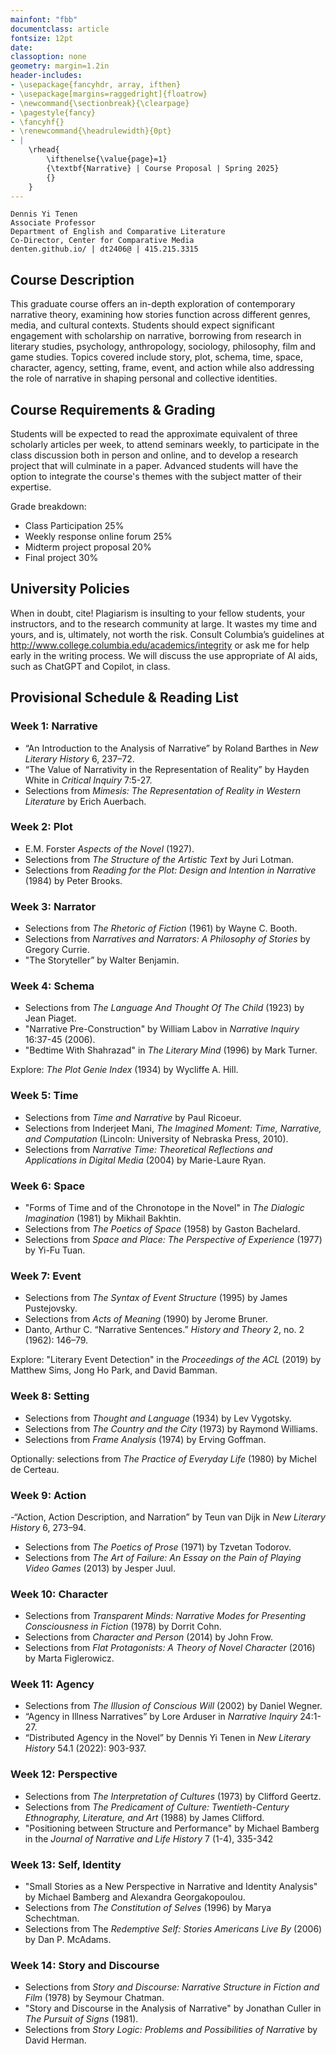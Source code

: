 ```yaml
---
mainfont: "fbb"
documentclass: article
fontsize: 12pt
date:
classoption: none
geometry: margin=1.2in
header-includes:
- \usepackage{fancyhdr, array, ifthen}
- \usepackage[margins=raggedright]{floatrow}
- \newcommand{\sectionbreak}{\clearpage}
- \pagestyle{fancy}
- \fancyhf{}
- \renewcommand{\headrulewidth}{0pt}
- | 
    \rhead{
        \ifthenelse{\value{page}=1}
        {\textbf{Narrative} | Course Proposal | Spring 2025}
        {}
    }
---
```



```
Dennis Yi Tenen
Associate Professor
Department of English and Comparative Literature
Co-Director, Center for Comparative Media
denten.github.io/ | dt2406@ | 415.215.3315
```


## Course Description

This graduate course offers an in-depth exploration of contemporary narrative theory, examining
how stories function across different genres, media, and cultural contexts. Students should
expect significant engagement with scholarship on narrative, borrowing from research in
literary studies, psychology, anthropology, sociology, philosophy, film and game studies.
Topics covered include story, plot, schema, time, space, character, agency, setting, frame,
event, and action while also addressing the role of narrative in shaping personal and
collective identities.

## Course Requirements & Grading

Students will be expected to read the approximate equivalent of three scholarly articles per
week, to attend seminars weekly, to participate in the class discussion both in person and
online, and to develop a research project that will culminate in a paper. Advanced students
will have the option to integrate the course's themes with the subject matter of their
expertise.

Grade breakdown:

- Class Participation 25%
- Weekly response online forum 25%
- Midterm project proposal 20%
- Final project 30%

## University Policies

When in doubt, cite! Plagiarism is insulting to your fellow students, your instructors, and to
the research community at large. It wastes my time and yours, and is, ultimately, not worth the
risk. Consult Columbia’s guidelines at <http://www.college.columbia.edu/academics/integrity> or
ask me for help early in the writing process. We will discuss the use appropriate of AI aids,
such as ChatGPT and Copilot, in class.

## Provisional Schedule & Reading List

### Week 1: Narrative

- “An Introduction to the Analysis of Narrative” by Roland Barthes in *New Literary History* 6, 237–72.
- “The Value of Narrativity in the Representation of Reality” by Hayden White in *Critical Inquiry* 7:5-27.
- Selections from *Mimesis: The Representation of Reality in Western Literature* by Erich
Auerbach.

### Week 2: Plot

- E.M. Forster *Aspects of the Novel* (1927).
- Selections from *The Structure of the Artistic Text* by Juri Lotman.
- Selections from *Reading for the Plot: Design and Intention in Narrative* (1984) by Peter Brooks.

### Week 3: Narrator

- Selections from *The Rhetoric of Fiction* (1961) by Wayne C. Booth.
- Selections from *Narratives and Narrators: A Philosophy of Stories* by Gregory Currie.
- "The Storyteller” by Walter Benjamin.

### Week 4: Schema

- Selections from *The Language And Thought Of The Child* (1923) by Jean Piaget.
- "Narrative Pre-Construction" by William Labov in *Narrative Inquiry* 16:37-45 (2006).
- "Bedtime With Shahrazad" in *The Literary Mind* (1996) by Mark Turner.

Explore: *The Plot Genie Index* (1934) by Wycliffe A. Hill.

### Week 5: Time

- Selections from *Time and Narrative* by Paul Ricoeur.
- Selections from Inderjeet Mani, *The Imagined Moment: Time, Narrative, and Computation*
  (Lincoln: University of Nebraska Press, 2010).
- Selections from *Narrative Time: Theoretical Reflections and Applications in Digital Media*
(2004) by Marie-Laure Ryan.

### Week 6: Space

- "Forms of Time and of the Chronotope in the Novel" in *The Dialogic Imagination* (1981) by Mikhail Bakhtin.
- Selections from *The Poetics of Space* (1958) by Gaston Bachelard.
- Selections from *Space and Place: The Perspective of Experience* (1977) by Yi-Fu Tuan.

### Week 7: Event

- Selections from *The Syntax of Event Structure* (1995) by James Pustejovsky.
- Selections from *Acts of Meaning* (1990) by Jerome Bruner.
- Danto, Arthur C. “Narrative Sentences.” *History and Theory* 2, no. 2 (1962): 146–79.

Explore: "Literary Event Detection" in the *Proceedings of the ACL* (2019) by Matthew Sims, Jong Ho Park, and
David Bamman.

### Week 8: Setting

- Selections from *Thought and Language* (1934) by Lev Vygotsky.
- Selections from *The Country and the City* (1973) by Raymond Williams.
- Selections from *Frame Analysis* (1974) by Erving Goffman.

Optionally: selections from *The Practice of Everyday Life* (1980) by Michel de Certeau.

### Week 9: Action

-“Action, Action Description, and Narration” by Teun van Dijk in *New Literary History* 6,
273–94.
- Selections from *The Poetics of Prose* (1971) by Tzvetan Todorov.
- Selections from *The Art of Failure: An Essay on the Pain of Playing Video Games* (2013) by Jesper Juul.

### Week 10: Character

- Selections from *Transparent Minds: Narrative Modes for Presenting Consciousness in Fiction* (1978) by Dorrit Cohn.
- Selections from *Character and Person* (2014) by John Frow.
- Selections from *Flat Protagonists: A Theory of Novel Character* (2016) by Marta Figlerowicz.

### Week 11: Agency

- Selections from *The Illusion of Conscious Will* (2002) by Daniel Wegner.
- “Agency in Illness Narratives” by Lore Arduser in *Narrative Inquiry* 24:1-27.
- “Distributed Agency in the Novel” by Dennis Yi Tenen in *New Literary History* 54.1 (2022): 903-937.

### Week 12: Perspective

- Selections from *The Interpretation of Cultures* (1973) by Clifford Geertz.
- Selections from *The Predicament of Culture: Twentieth-Century Ethnography, Literature, and
Art* (1988) by James Clifford.
- "Positioning between Structure and Performance" by Michael Bamberg in the *Journal of Narrative and
Life History* 7 (1-4), 335-342

### Week 13: Self, Identity

- "Small Stories as a New Perspective in Narrative and Identity Analysis" by Michael Bamberg
and Alexandra Georgakopoulou.
- Selections from *The Constitution of Selves* (1996) by Marya Schechtman.
- Selections from The *Redemptive Self: Stories Americans Live By* (2006) by Dan P. McAdams.

### Week 14: Story and Discourse

- Selections from *Story and Discourse: Narrative Structure in Fiction and Film* (1978) by Seymour Chatman.
- "Story and Discourse in the Analysis of Narrative" by Jonathan Culler in *The Pursuit of
Signs* (1981).
- Selections from *Story Logic: Problems and Possibilities of Narrative* by David Herman.

